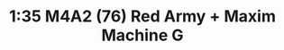---
layout: product
title: "1:35 M4A2 (76) Red Army + Maxim Machine G"
price: "6300" 
desc: "Maketa"
img_path: "/assets/img/DRA9154.webp"
brand: "Dragon"
available: false
special_offer: false
new: false
soon: false
cat: "010000"
subcat: "010600"
subsubcat: "0N/A"
sifra: "DRA9154"
popular: false
---